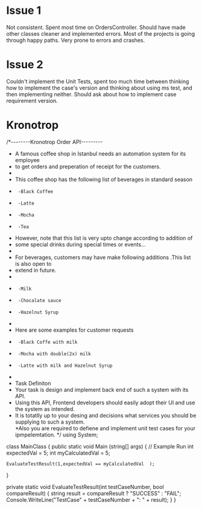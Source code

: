 # Issue 1
Not consistent. Spent most time on OrdersController. Should have made other classes cleaner and implemented errors. Most of the projects is going through happy paths. Very prone to errors and crashes.

# Issue 2
Couldn't implement the Unit Tests, spent too much time between thinking how to implement the case's version and thinking about using ms test, and then implementing neither. Should ask about how to implement case requirement version.




# Kronotrop
/*--------Kronotrop Order API---------
 * A famous coffee shop in Istanbul needs an automation system for its employee 
 * to get orders and preperation of receipt for the customers. 
 * 
 * This coffee shop has the following list of beverages in standard season
 *      -Black Coffee
 *      -Latte
 *      -Mocha
 *      -Tea
 * However, note that this list is very upto change according to addition of 
 * some special drinks during special times or events... 
 * 
 * For beverages, customers may have make following additions .This list is also open to 
 * extend in future.  
 *
 *      -Milk
 *      -Chocalate sauce
 *      -Hazelnut Syrup
 * 
 * Here are some examples for customer requests
 *      -Black Coffe with milk
 *      -Mocha with double(2x) milk
 *      -Latte with milk and Hazelnut Syrup
 *      
 * Task Definiton
 * Your task is design and implement back end of such a system with its API. 
 * Using this API, Frontend developers should easily adopt their UI and use the system as intended.
 * It is totatlly up to your desing and decisions what services you should be supplying to such a system.     
 *Also you are required to defiene and implement unit test cases for your ipmpelemtation.
 */
using System;

class MainClass {
  public static void Main (string[] args) 
  {
    // Example Run
    int expectedVal = 5; 
    int myCalculatedVal = 5; 

    EvaluateTestResult(1,expectedVal == myCalculatedVal  );

  }

  private static void EvaluateTestResult(int testCaseNumber, bool compareResult)
  {
        string result = compareResult ? "SUCCESS" : "FAIL";
        Console.WriteLine("TestCase" + testCaseNumber + ": " + result);
  }
}
